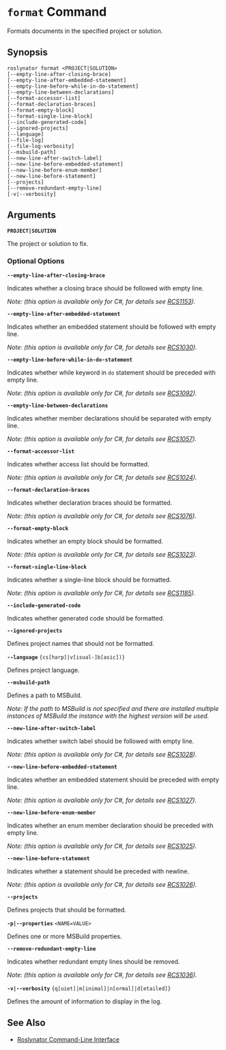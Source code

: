 
# `format` Command

Formats documents in the specified project or solution.

## Synopsis

```
roslynator format <PROJECT|SOLUTION>
[--empty-line-after-closing-brace]
[--empty-line-after-embedded-statement]
[--empty-line-before-while-in-do-statement]
[--empty-line-between-declarations]
[--format-accessor-list]
[--format-declaration-braces]
[--format-empty-block]
[--format-single-line-block]
[--include-generated-code]
[--ignored-projects]
[--language]
[--file-log]
[--file-log-verbosity]
[--msbuild-path]
[--new-line-after-switch-label]
[--new-line-before-embedded-statement]
[--new-line-before-enum-member]
[--new-line-before-statement]
[--projects]
[--remove-redundant-empty-line]
[-v|--verbosity]
```

## Arguments

**`PROJECT|SOLUTION`**

The project or solution to fix.

### Optional Options

**`--empty-line-after-closing-brace`**

Indicates whether a closing brace should be followed with empty line.

*Note: (this option is available only for C#, for details see [RCS1153](https://github.com/JosefPihrt/Roslynator/blob/master/docs/analyzers/RCS1153.md)).*

**`--empty-line-after-embedded-statement`**

Indicates whether an embedded statement should be followed with empty line.

*Note: (this option is available only for C#, for details see [RCS1030](https://github.com/JosefPihrt/Roslynator/blob/master/docs/analyzers/RCS1030.md)).*

**`--empty-line-before-while-in-do-statement`**

Indicates whether while keyword in `do` statement should be preceded with empty line.

*Note: (this option is available only for C#, for details see [RCS1092](https://github.com/JosefPihrt/Roslynator/blob/master/docs/analyzers/RCS1092.md)).*

**`--empty-line-between-declarations`**

Indicates whether member declarations should be separated with empty line.

*Note: (this option is available only for C#, for details see [RCS1057](https://github.com/JosefPihrt/Roslynator/blob/master/docs/analyzers/RCS1057.md)).*

**`--format-accessor-list`**

Indicates whether access list should be formatted.

*Note: (this option is available only for C#, for details see [RCS1024](https://github.com/JosefPihrt/Roslynator/blob/master/docs/analyzers/RCS1024.md)).*

**`--format-declaration-braces`**

Indicates whether declaration braces should be formatted.

*Note: (this option is available only for C#, for details see [RCS1076](https://github.com/JosefPihrt/Roslynator/blob/master/docs/analyzers/RCS1076.md)).*

**`--format-empty-block`**

Indicates whether an empty block should be formatted.

*Note: (this option is available only for C#, for details see [RCS1023](https://github.com/JosefPihrt/Roslynator/blob/master/docs/analyzers/RCS1023.md)).*

**`--format-single-line-block`**

Indicates whether a single-line block should be formatted.

*Note: (this option is available only for C#, for details see [RCS1185](https://github.com/JosefPihrt/Roslynator/blob/master/docs/analyzers/RCS1185.md)).*

**`--include-generated-code`**

Indicates whether generated code should be formatted.

**`--ignored-projects`**

Defines project names that should not be formatted.

**`--language`** `{cs[harp]|v[isual-]b[asic])}`

Defines project language.

**`--msbuild-path`**

Defines a path to MSBuild.

*Note: If the path to MSBuild is not specified and there are installed multiple instances of MSBuild the instance with the highest version will be used.*

**`--new-line-after-switch-label`**

Indicates whether switch label should be followed with empty line.

*Note: (this option is available only for C#, for details see [RCS1028](https://github.com/JosefPihrt/Roslynator/blob/master/docs/analyzers/RCS1028.md)).*

**`--new-line-before-embedded-statement`**

Indicates whether an embedded statement should be preceded with empty line.

*Note: (this option is available only for C#, for details see [RCS1027](https://github.com/JosefPihrt/Roslynator/blob/master/docs/analyzers/RCS1027.md)).*

**`--new-line-before-enum-member`**

Indicates whether an enum member declaration should be preceded with empty line.

*Note: (this option is available only for C#, for details see [RCS1025](https://github.com/JosefPihrt/Roslynator/blob/master/docs/analyzers/RCS1025.md)).*

**`--new-line-before-statement`**

Indicates whether a statement should be preceded with newline.

*Note: (this option is available only for C#, for details see [RCS1026](https://github.com/JosefPihrt/Roslynator/blob/master/docs/analyzers/RCS1026.md)).*

**`--projects`**

Defines projects that should be formatted.

**`-p|--properties`** `<NAME=VALUE>`

Defines one or more MSBuild properties.

**`--remove-redundant-empty-line`**

Indicates whether redundant empty lines should be removed.

*Note: (this option is available only for C#, for details see [RCS1036](https://github.com/JosefPihrt/Roslynator/blob/master/docs/analyzers/RCS1036.md)).*

**`-v|--verbosity`** `{q[uiet]|m[inimal]|n[ormal]|d[etailed]}`

Defines the amount of information to display in the log.

## See Also

* [Roslynator Command-Line Interface](README.md)
